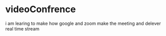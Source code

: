 # videoConfrence
i am learing to make how google and zoom make the meeting  and delever real time stream 
